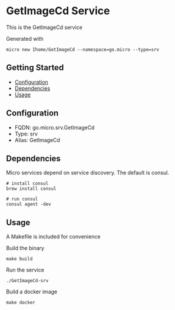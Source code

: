 # GetImageCd Service

This is the GetImageCd service

Generated with

```
micro new Ihome/GetImageCd --namespace=go.micro --type=srv
```

## Getting Started

- [Configuration](#configuration)
- [Dependencies](#dependencies)
- [Usage](#usage)

## Configuration

- FQDN: go.micro.srv.GetImageCd
- Type: srv
- Alias: GetImageCd

## Dependencies

Micro services depend on service discovery. The default is consul.

```
# install consul
brew install consul

# run consul
consul agent -dev
```

## Usage

A Makefile is included for convenience

Build the binary

```
make build
```

Run the service
```
./GetImageCd-srv
```

Build a docker image
```
make docker
```